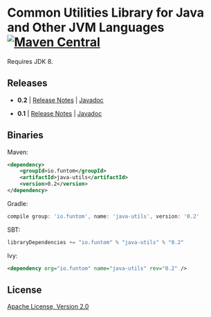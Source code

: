 Common Utilities Library for Java and Other JVM Languages  [![Maven Central](https://maven-badges.herokuapp.com/maven-central/io.funtom/java-utils/badge.svg)](https://maven-badges.herokuapp.com/maven-central/io.funtom/java-utils/)
====================================================================================
Requires JDK 8.

Releases
----
- **0.2** | [Release Notes][RN v0.2] | [Javadoc][JDOCS v0.2]

- **0.1** | [Release Notes][RN v0.1] | [Javadoc][JDOCS v0.1]

Binaries
----

Maven:
```xml
<dependency>
    <groupId>io.funtom</groupId>
    <artifactId>java-utils</artifactId>
    <version>0.2</version>
</dependency>
```

Gradle:
```groovy
compile group: 'io.funtom', name: 'java-utils', version: '0.2'
```

SBT:
```scala
libraryDependencies += "io.funtom" % "java-utils" % "0.2"
```

Ivy:
```xml
<dependency org="io.funtom" name="java-utils" rev="0.2" />
```


License
----

[Apache License, Version 2.0][APLV2]

[RN v0.1]:<https://github.com/funtom-io/funtom-java-utils/releases/tag/v0.1>
[JDOCS v0.1]:<http://funtom-io.github.io/funtom-java-utils/releases/0.1/javadoc/>

[RN v0.2]:<https://github.com/funtom-io/funtom-java-utils/releases/tag/v0.2>
[JDOCS v0.2]:<http://funtom-io.github.io/funtom-java-utils/releases/0.2/javadoc/>

[APLV2]:<http://www.apache.org/licenses/LICENSE-2.0>
